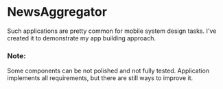 # NewsAggregator
Such applications are pretty common for mobile system design tasks. I've created it to demonstrate my app building approach.

### Note:
Some components can be not polished and not fully tested. Application implements all requirements, but there are still ways to improve it.
